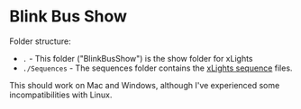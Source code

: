 # Blink Bus Show

Folder structure:

- `.` - This folder ("BlinkBusShow") is the show folder for xLights
- `./Sequences` - The sequences folder contains the [xLights sequence](https://manual.xlights.org/xlights/chapters/chapter-five-menus/file/settings/sequences) files.

This should work on Mac and Windows, although I've experienced some incompatibilities with Linux.

